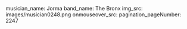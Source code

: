 musician_name: Jorma
band_name: The Bronx
img_src: images/musician0248.png
onmouseover_src: 
pagination_pageNumber: 2247